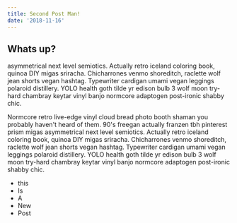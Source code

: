 ```yaml
---
title: Second Post Man!
date: '2018-11-16'
---
```


## Whats up?

asymmetrical next level semiotics. Actually retro iceland coloring book, quinoa DIY migas sriracha. Chicharrones venmo shoreditch, raclette wolf jean shorts vegan hashtag. Typewriter cardigan umami vegan leggings polaroid distillery. YOLO health goth tilde yr edison bulb 3 wolf moon try-hard chambray keytar vinyl banjo normcore adaptogen post-ironic shabby chic.


Normcore retro live-edge vinyl cloud bread photo booth shaman you probably haven't heard of them. 90's freegan actually franzen tbh pinterest prism migas asymmetrical next level semiotics. Actually retro iceland coloring book, quinoa DIY migas sriracha. Chicharrones venmo shoreditch, raclette wolf jean shorts vegan hashtag. Typewriter cardigan umami vegan leggings polaroid distillery. YOLO health goth tilde yr edison bulb 3 wolf moon try-hard chambray keytar vinyl banjo normcore adaptogen post-ironic shabby chic.


* this
* Is
* A
* New
* Post
